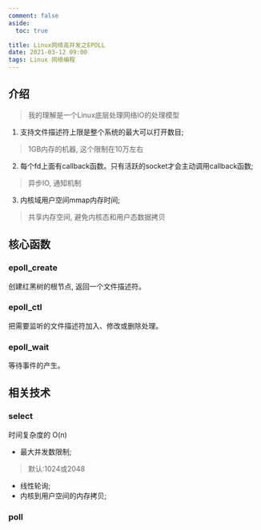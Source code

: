 ```yaml
---
comment: false
aside:
  toc: true

title: Linux网络高并发之EPOLL
date: 2021-03-12 09:00
tags: Linux 网络编程
---
```

## 介绍

> 我的理解是一个Linux底层处理网络IO的处理模型

1. 支持文件描述符上限是整个系统的最大可以打开数目;

> 1GB内存的机器, 这个限制在10万左右

2. 每个fd上面有callback函数。只有活跃的socket才会主动调用callback函数;

> 异步IO, 通知机制

3. 内核域用户空间mmap内存时间;

> 共享内存空间, 避免内核态和用户态数据拷贝 

## 核心函数

### epoll_create

创建红黑树的根节点, 返回一个文件描述符。

### epoll_ctl

把需要监听的文件描述符加入、修改或删除处理。

### epoll_wait

等待事件的产生。

## 相关技术

### select

时间复杂度的 O(n)

* 最大并发数限制;

> 默认:1024或2048

* 线性轮询;
* 内核到用户空间的内存拷贝;

### poll